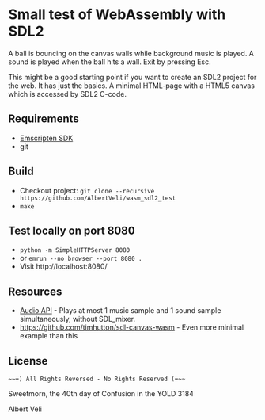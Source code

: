 # Small test of WebAssembly with SDL2

A ball is bouncing on the canvas walls while background music is played. A sound is played when the ball hits a wall. Exit by pressing Esc.

This might be a good starting point if you want to create an SDL2 project for the web. It has just the basics. A minimal HTML-page with a HTML5 canvas which is accessed by SDL2 C-code.

## Requirements
* [Emscripten SDK](https://webassembly.org/getting-started/developers-guide/)
* git

## Build
* Checkout project: `git clone --recursive https://github.com/AlbertVeli/wasm_sdl2_test`
* `make`

## Test locally on port 8080
* `python -m SimpleHTTPServer 8080`
* or `emrun --no_browser --port 8080 .`
* Visit http://localhost:8080/

## Resources
* [Audio API](https://github.com/jakebesworth/Simple-SDL2-Audio) - Plays at most 1 music sample and 1 sound sample simultaneously, without SDL\_mixer.
*  https://github.com/timhutton/sdl-canvas-wasm - Even more minimal example than this

[//]: # (Discordian version of the MIT license)
## License

    ~~=) All Rights Reversed - No Rights Reserved (=~~

Sweetmorn, the 40th day of Confusion in the YOLD 3184

Albert Veli
